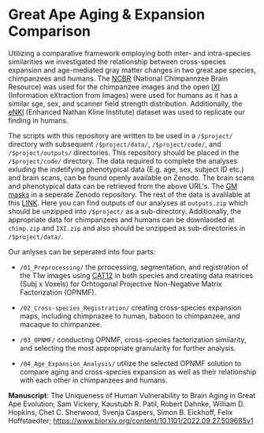 # Great Ape Aging & Expansion Comparison

Utilizing a comparative framework employing both inter- and intra-species similarities we investigated the relationship between cross-species expansion and age-mediated gray matter changes in two great ape species, chimpanzees and humans. The  [NCBR](https://www.chimpanzeebrain.org/) (National Chimpannzee Brain Resource) was used for the chimpanzee images and the open [IXI](http://brain-development.org/ixi-dataset/) (Information eXtraction from Images) were used for humans as it has a similar sge, sex, and scanner field strength distribution. Additionally, the [eNKI](http://fcon_1000.projects.nitrc.org/indi/enhanced/index.html) (Enhanced Nathan Kline Institute) dataset was used to replicate our finding in humans.

The scripts with this repository are written to be used in a ```/$project/``` directory with subsequent ```/$project/data/```, ```/$project/code/```, and ```/$project/outputs/``` directories. This repository should be placed in the ```/$project/code/``` directory. The data required to complete the analyses exluding the indetifying phenotypical data (E.g. age, sex, subject ID etc.) and brain scans, can be found openly available on Zenodo. The brain scans and phenotypical data can be retrieved from the above URL's. The [GM masks](https://zenodo.org/record/6463123#.YzV-REhByV4) in a seperate Zenodo repository. The rest of the data is avalilable at this [LINK](https://zenodo.org/record/7116203#.YzVCgkhByV4). Here you can find outputs of our analyses at ```outputs.zip``` which should be unzipped into ```/$project/``` as a sub-directory. Additionally, the appropriate data for chimpanzees and humans can be downlaoded at ```chimp.zip``` and ```IXI.zip``` and also should be unzipped as sub-directories in ```/$project/data/```. 

Our anlyses can be seperated into four parts:

- ```/01_Preprocessing/``` the prrocessing, segmentation, and registration of the T1w images using [CAT12](https://neuro-jena.github.io/cat//) in both species and creating data matrices (Subj x Voxels) for Orhtogonal Projective Non-Negative Matrix Factorization (OPNMF).

- ```/02_Cross-species_Registration/``` creating cross-species expansion maps, including chimpnazee to human, baboon to chimpanzee, and macaque to chimpanzee.

- ```/03_OPNMF/``` conducting OPNMF, cross-species factorization similarity, and selecting the most appropriate granularity for further analysis.

- ```/04_Age_Expansion_Analysis/``` utilize the selected OPNMF solution to compare aging and cross-species expansion as well as their relationship with each other in chimpanzees and humans.

**Manuscript**: The Uniqueness of Human Vulnerability to Brain Aging in Great Ape Evolution; Sam Vickery, Kaustubh R. Patil, Robert Dahnke, William D. Hopkins, Chet C. Sherwood, Svenja Caspers, Simon B. Eickhoff, Felix Hoffstaedter; https://www.biorxiv.org/content/10.1101/2022.09.27.509685v1
